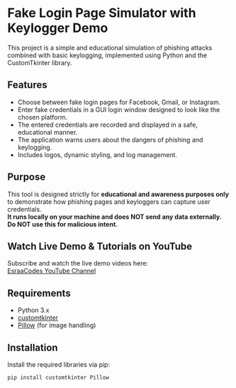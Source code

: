 # Fake Login Page Simulator with Keylogger Demo

This project is a simple and educational simulation of phishing attacks combined with basic keylogging, implemented using Python and the CustomTkinter library.

## Features

- Choose between fake login pages for Facebook, Gmail, or Instagram.
- Enter fake credentials in a GUI login window designed to look like the chosen platform.
- The entered credentials are recorded and displayed in a safe, educational manner.
- The application warns users about the dangers of phishing and keylogging.
- Includes logos, dynamic styling, and log management.

## Purpose

This tool is designed strictly for **educational and awareness purposes only** to demonstrate how phishing pages and keyloggers can capture user credentials.  
**It runs locally on your machine and does NOT send any data externally.**  
**Do NOT use this for malicious intent.**

## Watch Live Demo & Tutorials on YouTube

Subscribe and watch the live demo videos here:  
[EsraaCodes YouTube Channel](https://www.youtube.com/@EsraaCodes-e7j/videos)

## Requirements

- Python 3.x
- [customtkinter](https://pypi.org/project/customtkinter/)
- [Pillow](https://pypi.org/project/Pillow/) (for image handling)

## Installation

Install the required libraries via pip:

```bash
pip install customtkinter Pillow


